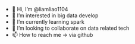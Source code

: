 - 👋 Hi, I’m @liamliao1104
- 👀 I’m interested in big data develop
- 🌱 I’m currently learning spark
- 💞️ I’m looking to collaborate on data related tech
- 📫 How to reach me -> via github
